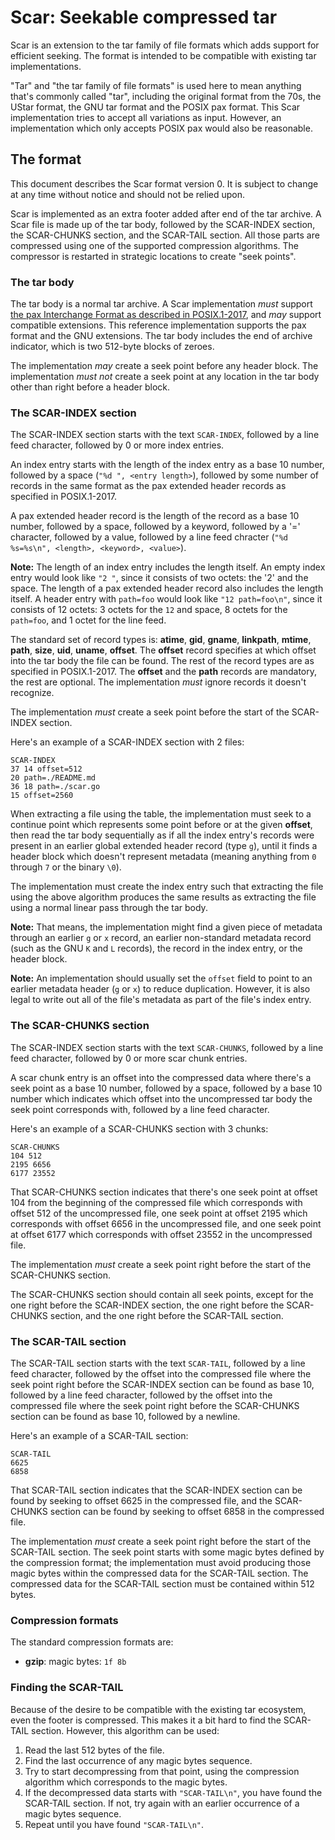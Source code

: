 # Scar: Seekable compressed tar

Scar is an extension to the tar family of file formats which adds support for efficient seeking.
The format is intended to be compatible with existing tar implementations.

"Tar" and "the tar family of file formats" is used here to mean anything that's commonly called "tar",
including the original format from the 70s, the UStar format, the GNU tar format and the POSIX
pax format.
This Scar implementation tries to accept all variations as input.
However, an implementation which only accepts POSIX pax would also be reasonable.

## The format

This document describes the Scar format version 0.
It is subject to change at any time without notice and should not be relied upon.

Scar is implemented as an extra footer added after end of the tar archive.
A Scar file is made up of the tar body,
followed by the SCAR-INDEX section, the SCAR-CHUNKS section, and the SCAR-TAIL section.
All those parts are compressed using one of the supported compression algorithms.
The compressor is restarted in strategic locations to create "seek points".

### The tar body

The tar body is a normal tar archive. A Scar implementation _must_ support
[the pax Interchange Format as described in POSIX.1-2017](https://pubs.opengroup.org/onlinepubs/9699919799/utilities/pax.html#tag_20_92_13_01),
and _may_ support compatible extensions.
This reference implementation supports the pax format and the GNU extensions.
The tar body includes the end of archive indicator, which is two 512-byte blocks of zeroes.

The implementation _may_ create a seek point before any header block.
The implementation _must not_ create a seek point at any location in the tar body other than right
before a header block.

### The SCAR-INDEX section

The SCAR-INDEX section starts with the text `SCAR-INDEX`, followed by a line feed character,
followed by 0 or more index entries.

An index entry starts with the length of the index entry as a base 10 number, followed by a space
(`"%d ", <entry length>`), followed by some number of records in the same format as the
pax extended header records as specified in POSIX.1-2017.

A pax extended header record is the length of the record as a base 10 number, followed by a space,
followed by a keyword, followed by a '=' character, followed by a value, followed by a
line feed chracter (`"%d %s=%s\n", <length>, <keyword>, <value>`).

**Note:** The length of an index entry includes the length itself.
An empty index entry would look like `"2 "`, since it consists of two octets: the '2' and the space.
The length of a pax extended header record also includes the length itself.
A header entry with `path=foo` would look like `"12 path=foo\n"`, since it consists of 12 octets:
3 octets for the `12` and space, 8 octets for the `path=foo`, and 1 octet for the line feed.

The standard set of record types is: **atime**, **gid**, **gname**, **linkpath**, **mtime**,
**path**, **size**, **uid**, **uname**, **offset**.
The **offset** record specifies at which offset into the tar body the file can be found.
The rest of the record types are as specified in POSIX.1-2017.
The **offset** and the **path** records are mandatory, the rest are optional.
The implementation _must_ ignore records it doesn't recognize.

The implementation _must_ create a seek point before the start of the SCAR-INDEX section.

Here's an example of a SCAR-INDEX section with 2 files:

```
SCAR-INDEX
37 14 offset=512
20 path=./README.md
36 18 path=./scar.go
15 offset=2560
```

When extracting a file using the table, the implementation must seek to a continue point which represents
some point before or at the given **offset**, then read the tar body sequentially
as if all the index entry's records were present in an earlier global extended header record (type `g`),
until it finds a header block which doesn't represent metadata (meaning anything from `0` through `7`
or the binary `\0`).

The implementation must create the index entry such that extracting the file using the above algorithm
produces the same results as extracting the file using a normal linear pass through the tar body.

**Note:** That means, the implementation might find a given piece of metadata through
an earlier `g` or `x` record, an earlier non-standard metadata record (such as the GNU
`K` and `L` records), the record in the index entry, or the header block.

**Note:** An implementation should usually set the `offset` field to point to an earlier
metadata header (`g` or `x`) to reduce duplication.
However, it is also legal to write out all of the file's metadata as part of the file's index entry.

### The SCAR-CHUNKS section

The SCAR-INDEX section starts with the text `SCAR-CHUNKS`, followed by a line feed character,
followed by 0 or more scar chunk entries.

A scar chunk entry is an offset into the compressed data where there's a seek point
as a base 10 number, followed by a space, followed by a base 10 number which indicates
which offset into the uncompressed tar body the seek point corresponds with,
followed by a line feed character.

Here's an example of a SCAR-CHUNKS section with 3 chunks:

```
SCAR-CHUNKS
104 512
2195 6656
6177 23552
```

That SCAR-CHUNKS section indicates that there's one seek point at offset 104 from the beginning of
the compressed file which corresponds with offset 512 of the uncompressed file,
one seek point at offset 2195 which corresponds with offset 6656 in the uncompressed file,
and one seek point at offset 6177 which corresponds with offset 23552 in the uncompressed file.

The implementation _must_ create a seek point right before the start of the SCAR-CHUNKS section.

The SCAR-CHUNKS section should contain all seek points, except for the one right before the SCAR-INDEX
section, the one right before the SCAR-CHUNKS section, and the one right before
the SCAR-TAIL section.

### The SCAR-TAIL section

The SCAR-TAIL section starts with the text `SCAR-TAIL`, followed by a line feed character,
followed by the offset into the compressed file where the seek point right before
the SCAR-INDEX section can be found as base 10, followed by a line feed character,
followed by the offset into the compressed file where the seek point right before the SCAR-CHUNKS
section can be found as base 10, followed by a newline.

Here's an example of a SCAR-TAIL section:

```
SCAR-TAIL
6625
6858
```

That SCAR-TAIL section indicates that the SCAR-INDEX section can be found by seeking to offset 6625
in the compressed file, and the SCAR-CHUNKS section can be found by seeking to offset 6858
in the compressed file.

The implementation _must_ create a seek point right before the start of the SCAR-TAIL section.
The seek point starts with some magic bytes defined by the compression format;
the implementation must avoid producing those magic bytes within the compressed
data for the SCAR-TAIL section.
The compressed data for the SCAR-TAIL section must be contained within 512 bytes.

### Compression formats

The standard compression formats are:

* **gzip**: magic bytes: `1f 8b`

### Finding the SCAR-TAIL

Because of the desire to be compatible with the existing tar ecosystem, even the footer is compressed.
This makes it a bit hard to find the SCAR-TAIL section.
However, this algorithm can be used:

1. Read the last 512 bytes of the file.
2. Find the last occurrence of any magic bytes sequence.
3. Try to start decompressing from that point, using the compression algorithm which corresponds to the
   magic bytes.
4. If the decompressed data starts with `"SCAR-TAIL\n"`, you have found the SCAR-TAIL section.
   If not, try again with an earlier occurrence of a magic bytes sequence.
5. Repeat until you have found `"SCAR-TAIL\n"`.

